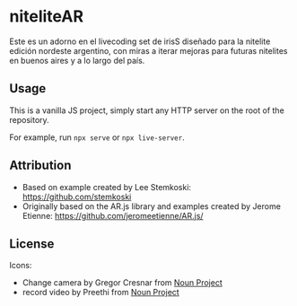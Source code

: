 # niteliteAR

Este es un adorno en el livecoding set de irisS diseñado para la nitelite
edición nordeste argentino, con miras a iterar mejoras para futuras nitelites
en buenos aires y a lo largo del país.

## Usage

This is a vanilla JS project, simply start any HTTP server on the root of the
repository.  

For example, run `npx serve` or `npx live-server`.

## Attribution

* Based on example created by Lee Stemkoski: https://github.com/stemkoski
* Originally based on the AR.js library and examples created by Jerome Etienne: https://github.com/jeromeetienne/AR.js/

## License

Icons:

* Change camera by Gregor Cresnar from <a href="https://thenounproject.com/browse/icons/term/change-camera/" target="_blank" title="Change camera Icons">Noun Project</a>
* record video by Preethi from <a href="https://thenounproject.com/browse/icons/term/record-video/" target="_blank" title="record video Icons">Noun Project</a>
